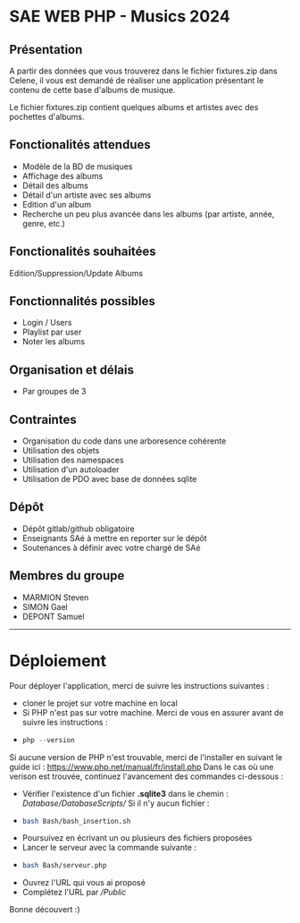 # SAE WEB PHP - Musics 2024 

## Présentation

A partir des données que vous trouverez dans le fichier fixtures.zip dans Celene, il vous est demandé de
réaliser une application présentant le contenu de cette base d'albums de musique. 

Le fichier fixtures.zip contient quelques albums et artistes avec des pochettes d'albums. 

## Fonctionalités attendues

- Modèle de la BD de musiques  
- Affichage des albums
- Détail des albums
- Détail d'un artiste avec ses albums
- Edition d'un album
- Recherche un peu plus avancée dans les albums (par artiste, année, genre, etc.)

## Fonctionalités souhaitées
Edition/Suppression/Update Albums

## Fonctionnalités possibles

- Login / Users
- Playlist par user
- Noter les albums

## Organisation et délais

- Par groupes de 3

## Contraintes

- Organisation du code dans une arboresence cohérente
- Utilisation des objets
- Utilisation des namespaces
- Utilisation d'un autoloader
- Utilisation de PDO avec base de données sqlite

## Dépôt 

- Dépôt gitlab/github obligatoire 
- Enseignants SAé à mettre en reporter sur le dépôt
- Soutenances à définir avec votre chargé de SAé

## Membres du groupe 
- MARMION Steven
- SIMON Gael
- DEPONT Samuel

---
# Déploiement

Pour déployer l'application, merci de suivre les instructions suivantes : 
- cloner le projet sur votre machine en local
- Si PHP n'est pas sur votre machine. Merci de vous en assurer avant de suivre les instructions :
- ```php
  php --version
  ```
Si aucune version de PHP n'est trouvable, merci de l'installer en suivant le guide ici : https://www.php.net/manual/fr/install.php
Dans le cas où une verison est trouvée, continuez l'avancement des commandes ci-dessous :
- Vérifier l'existence d'un fichier **.sqlite3** dans le chemin : *Database/DatabaseScripts/* 
Si il n'y aucun fichier :
- ```bash
  bash Bash/bash_insertion.sh
  ```
- Poursuivez en écrivant un ou plusieurs des fichiers proposées
- Lancer le serveur avec la commande suivante :
- ```bash
  bash Bash/serveur.php
  ```
- Ouvrez l'URL qui vous ai proposé
- Complétez l'URL par */Public*

Bonne découvert :) 
